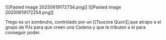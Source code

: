 ![[Pasted image 20250619172734.png]]
![[Pasted image 20250619172254.png]]

Trego es un zombruho, controlado por un [[Tsucora Quori]],que atrapo a el grupo de PJs para que creen una Cadena y que le tributen a el para conseguir poder.